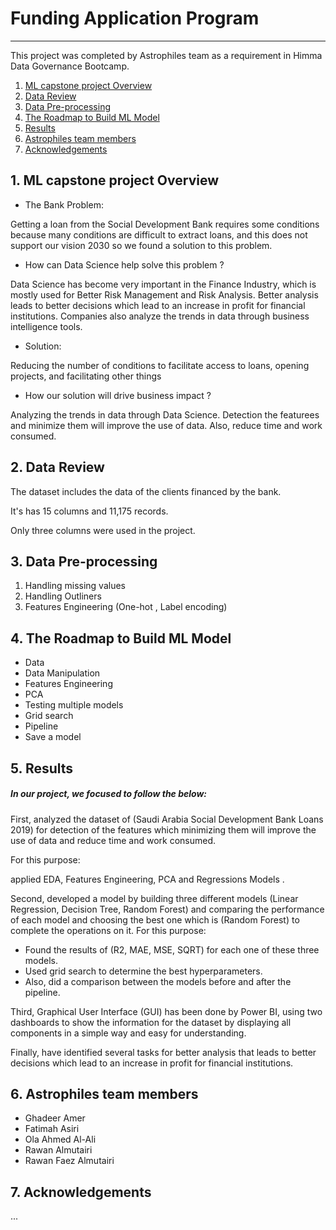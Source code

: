 # Funding Application Program
------

This project was completed by Astrophiles team as a requirement in Himma Data Governance Bootcamp.


1. [ML capstone project Overview](#Overview)
2. [Data Review](#DataReview)
3. [Data Pre-processing](#data)
4. [The Roadmap to Build ML Model](#Models)
5. [Results](#Results)
6. [Astrophiles team members](#members)
7. [Acknowledgements](#acknowledgements)

## 1. ML capstone project Overview <a name="Overview"></a> 

- The Bank Problem:

Getting a loan from the Social Development Bank requires some
conditions because many conditions are difficult to extract loans,
and this does not support our vision 2030 so we found a solution to
this problem.

- How can Data Science help solve this problem ?

Data Science has become very important in the Finance Industry,
which is mostly used for Better Risk Management and Risk Analysis.
Better analysis leads to better decisions which lead to an increase
in profit for financial institutions. Companies also analyze the
trends in data through business intelligence tools.

- Solution:

Reducing the number of conditions to facilitate access to loans,
opening projects, and facilitating other things

- How our solution will drive business impact ?

Analyzing the trends in data through Data Science. Detection the
featurees and minimize them will improve the use of data. Also,
reduce time and work consumed.

## 2. Data Review <a name="DataReview"></a>


The dataset includes the data of the clients
financed by the bank.

It's has 15 columns and 11,175 records.

Only three columns were used in the project.



## 3. Data Pre-processing <a name="data"></a> 

1. Handling missing values
2. Handling Outliners
3. Features Engineering (One-hot , Label encoding)



## 4. The Roadmap to Build ML Model<a name="Models"></a> 

- Data
- Data Manipulation
- Features Engineering
- PCA
- Testing multiple models
- Grid search
- Pipeline
- Save a model



## 5. Results<a name="Results"></a> 
##### In our project, we focused to follow the below:

First, analyzed the dataset of (Saudi Arabia Social Development Bank
Loans 2019) for detection of the features which minimizing them will
improve the use of data and reduce time and work consumed.

For this purpose:

applied  EDA, Features Engineering, PCA and Regressions Models .

Second, developed a model by building three different models (Linear
Regression, Decision Tree, Random Forest) and comparing the
performance of each model and choosing the best one which is
(Random Forest) to complete the operations on it.
For this purpose:

- Found the results of (R2, MAE, MSE, SQRT) for each one of these three models.
- Used grid search to determine the best hyperparameters.
- Also, did a comparison between the models before and after the pipeline.

Third, Graphical User Interface (GUI) has been done by Power BI, using
two dashboards to show the information for the dataset by displaying
all components in a simple way and easy for understanding.

Finally, have identified several tasks for better analysis that leads to
better decisions which lead to an increase in profit for financial
institutions.



## 6. Astrophiles team members<a name="members"></a>

- Ghadeer Amer
- Fatimah Asiri
- Ola Ahmed Al-Ali
- Rawan Almutairi
- Rawan Faez Almutairi
 


## 7. Acknowledgements<a name="Acknowledgements"></a> 

...
